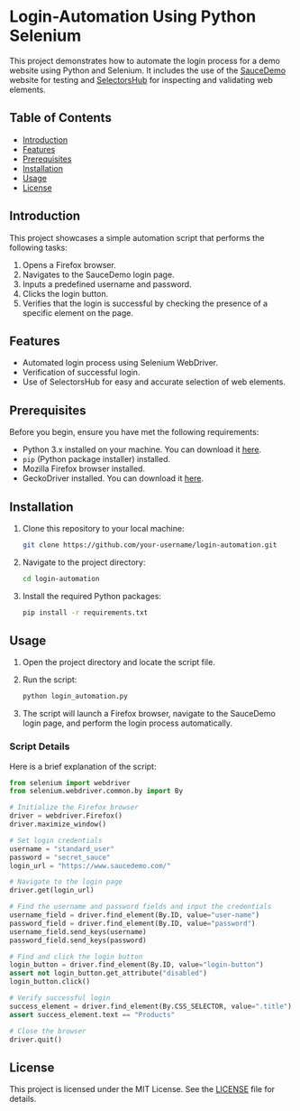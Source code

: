 # Login-Automation Using Python Selenium

This project demonstrates how to automate the login process for a demo website using Python and Selenium. It includes the use of the [SauceDemo](https://www.saucedemo.com/) website for testing and [SelectorsHub](https://selectorshub.com/) for inspecting and validating web elements.

## Table of Contents

- [Introduction](#introduction)
- [Features](#features)
- [Prerequisites](#prerequisites)
- [Installation](#installation)
- [Usage](#usage)
- [License](#license)

## Introduction

This project showcases a simple automation script that performs the following tasks:
1. Opens a Firefox browser.
2. Navigates to the SauceDemo login page.
3. Inputs a predefined username and password.
4. Clicks the login button.
5. Verifies that the login is successful by checking the presence of a specific element on the page.

## Features

- Automated login process using Selenium WebDriver.
- Verification of successful login.
- Use of SelectorsHub for easy and accurate selection of web elements.

## Prerequisites

Before you begin, ensure you have met the following requirements:

- Python 3.x installed on your machine. You can download it [here](https://www.python.org/downloads/).
- `pip` (Python package installer) installed.
- Mozilla Firefox browser installed.
- GeckoDriver installed. You can download it [here](https://github.com/mozilla/geckodriver/releases).

## Installation

1. Clone this repository to your local machine:

    ```sh
    git clone https://github.com/your-username/login-automation.git
    ```

2. Navigate to the project directory:

    ```sh
    cd login-automation
    ```

3. Install the required Python packages:

    ```sh
    pip install -r requirements.txt
    ```

## Usage

1. Open the project directory and locate the script file.

2. Run the script:

    ```sh
    python login_automation.py
    ```

3. The script will launch a Firefox browser, navigate to the SauceDemo login page, and perform the login process automatically.

### Script Details

Here is a brief explanation of the script:

```python
from selenium import webdriver
from selenium.webdriver.common.by import By

# Initialize the Firefox browser
driver = webdriver.Firefox()
driver.maximize_window()

# Set login credentials
username = "standard_user"
password = "secret_sauce"
login_url = "https://www.saucedemo.com/"

# Navigate to the login page
driver.get(login_url)

# Find the username and password fields and input the credentials
username_field = driver.find_element(By.ID, value="user-name")
password_field = driver.find_element(By.ID, value="password")
username_field.send_keys(username)
password_field.send_keys(password)

# Find and click the login button
login_button = driver.find_element(By.ID, value="login-button")
assert not login_button.get_attribute("disabled")
login_button.click()

# Verify successful login
success_element = driver.find_element(By.CSS_SELECTOR, value=".title")
assert success_element.text == "Products"

# Close the browser
driver.quit()
```

## License

This project is licensed under the MIT License. See the [LICENSE](LICENSE) file for details.
